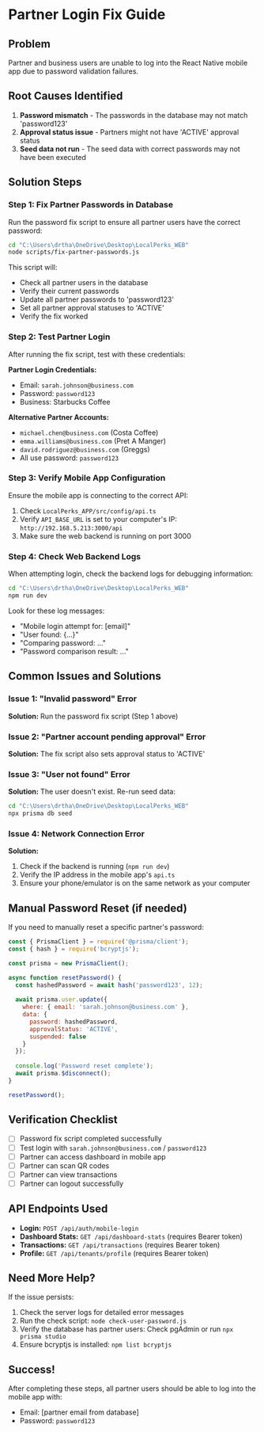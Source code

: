 # Partner Login Fix Guide

## Problem
Partner and business users are unable to log into the React Native mobile app due to password validation failures.

## Root Causes Identified
1. **Password mismatch** - The passwords in the database may not match 'password123'
2. **Approval status issue** - Partners might not have 'ACTIVE' approval status
3. **Seed data not run** - The seed data with correct passwords may not have been executed

## Solution Steps

### Step 1: Fix Partner Passwords in Database
Run the password fix script to ensure all partner users have the correct password:

```bash
cd "C:\Users\drtha\OneDrive\Desktop\LocalPerks_WEB"
node scripts/fix-partner-passwords.js
```

This script will:
- Check all partner users in the database
- Verify their current passwords
- Update all partner passwords to 'password123'
- Set all partner approval statuses to 'ACTIVE'
- Verify the fix worked

### Step 2: Test Partner Login
After running the fix script, test with these credentials:

**Partner Login Credentials:**
- Email: `sarah.johnson@business.com`
- Password: `password123`
- Business: Starbucks Coffee

**Alternative Partner Accounts:**
- `michael.chen@business.com` (Costa Coffee)
- `emma.williams@business.com` (Pret A Manger)
- `david.rodriguez@business.com` (Greggs)
- All use password: `password123`

### Step 3: Verify Mobile App Configuration
Ensure the mobile app is connecting to the correct API:

1. Check `LocalPerks_APP/src/config/api.ts`
2. Verify `API_BASE_URL` is set to your computer's IP: `http://192.168.5.213:3000/api`
3. Make sure the web backend is running on port 3000

### Step 4: Check Web Backend Logs
When attempting login, check the backend logs for debugging information:

```bash
cd "C:\Users\drtha\OneDrive\Desktop\LocalPerks_WEB"
npm run dev
```

Look for these log messages:
- "Mobile login attempt for: [email]"
- "User found: {...}"
- "Comparing password: ..."
- "Password comparison result: ..."

## Common Issues and Solutions

### Issue 1: "Invalid password" Error
**Solution:** Run the password fix script (Step 1 above)

### Issue 2: "Partner account pending approval" Error
**Solution:** The fix script also sets approval status to 'ACTIVE'

### Issue 3: "User not found" Error
**Solution:** The user doesn't exist. Re-run seed data:
```bash
cd "C:\Users\drtha\OneDrive\Desktop\LocalPerks_WEB"
npx prisma db seed
```

### Issue 4: Network Connection Error
**Solution:** 
1. Check if the backend is running (`npm run dev`)
2. Verify the IP address in the mobile app's `api.ts`
3. Ensure your phone/emulator is on the same network as your computer

## Manual Password Reset (if needed)

If you need to manually reset a specific partner's password:

```javascript
const { PrismaClient } = require('@prisma/client');
const { hash } = require('bcryptjs');

const prisma = new PrismaClient();

async function resetPassword() {
  const hashedPassword = await hash('password123', 12);
  
  await prisma.user.update({
    where: { email: 'sarah.johnson@business.com' },
    data: { 
      password: hashedPassword,
      approvalStatus: 'ACTIVE',
      suspended: false
    }
  });
  
  console.log('Password reset complete');
  await prisma.$disconnect();
}

resetPassword();
```

## Verification Checklist

- [ ] Password fix script completed successfully
- [ ] Test login with `sarah.johnson@business.com` / `password123`
- [ ] Partner can access dashboard in mobile app
- [ ] Partner can scan QR codes
- [ ] Partner can view transactions
- [ ] Partner can logout successfully

## API Endpoints Used

- **Login:** `POST /api/auth/mobile-login`
- **Dashboard Stats:** `GET /api/dashboard-stats` (requires Bearer token)
- **Transactions:** `GET /api/transactions` (requires Bearer token)
- **Profile:** `GET /api/tenants/profile` (requires Bearer token)

## Need More Help?

If the issue persists:
1. Check the server logs for detailed error messages
2. Run the check script: `node check-user-password.js`
3. Verify the database has partner users: Check pgAdmin or run `npx prisma studio`
4. Ensure bcryptjs is installed: `npm list bcryptjs`

## Success!
After completing these steps, all partner users should be able to log into the mobile app with:
- Email: [partner email from database]
- Password: `password123`

